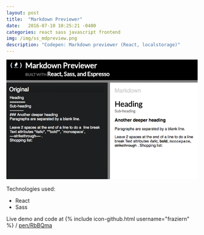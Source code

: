 ```yaml
---
layout: post
title:  "Markdown Previewer"
date:   2016-07-10 10:25:21 -0400
categories: react sass javascript frontend
img: /img/ss_mdpreview.png
description: "Codepen: Markdown previewer (React, localstorage)"
---
```





![Project screenshot](/img/gif_mdpreview.gif)

Technologies used:

- React  
- Sass

Live demo and code at  {% include icon-github.html username="fraziern" %} / [pen/RbBQma](http://codepen.io/fraziern/pen/RrBQma)
